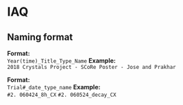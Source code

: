 # IAQ
## Naming format
**Format:**  
`Year(time)_Title_Type_Name`
**Example:**  
`2018 Crystals Project - SCoRe Poster - Jose and Prakhar`

**Format:**  
`Trial#_date_type_name`
**Example:**  
`#2. 060424_8h_CX`
`#2. 060524_decay_CX`
